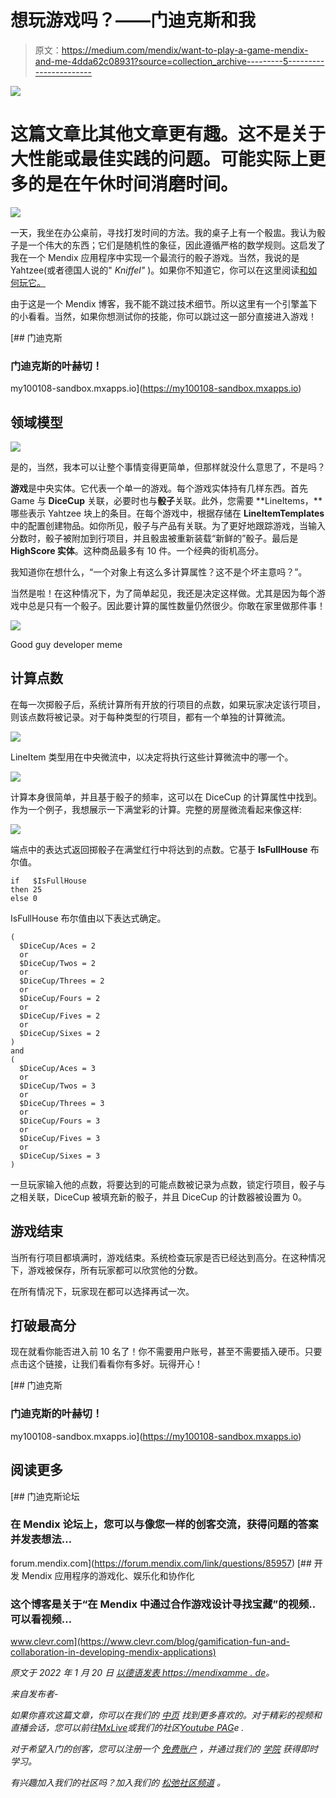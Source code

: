 # 想玩游戏吗？——门迪克斯和我

> 原文：<https://medium.com/mendix/want-to-play-a-game-mendix-and-me-4dda62c08931?source=collection_archive---------5----------------------->

![](img/c7762bba32b6e8f1189bb1b0431869df.png)

# 这篇文章比其他文章更有趣。这不是关于大性能或最佳实践的问题。可能实际上更多的是在午休时间消磨时间。

![](img/2b73c88d3b5502586651c6d318acf658.png)

一天，我坐在办公桌前，寻找打发时间的方法。我的桌子上有一个骰盅。我认为骰子是一个伟大的东西；它们是随机性的象征，因此遵循严格的数学规则。这启发了我在一个 Mendix 应用程序中实现一个最流行的骰子游戏。当然，我说的是 Yahtzee(或者德国人说的" *Kniffel"* )。如果你不知道它，你可以在这里阅读[和如何玩它。](https://en.wikipedia.org/wiki/Yahtzee)

由于这是一个 Mendix 博客，我不能不跳过技术细节。所以这里有一个引擎盖下的小看看。当然，如果你想测试你的技能，你可以跳过这一部分直接进入游戏！

 [## 门迪克斯

### 门迪克斯的叶赫切！

my100108-sandbox.mxapps.io](https://my100108-sandbox.mxapps.io) 

## 领域模型

![](img/10fd5dbe0119a13b87f6adc02c50c4c4.png)

是的，当然，我本可以让整个事情变得更简单，但那样就没什么意思了，不是吗？

**游戏**是中央实体。它代表一个单一的游戏。每个游戏实体持有几样东西。首先 Game 与 **DiceCup** 关联，必要时也与**骰子**关联。此外，您需要 **LineItems，**哪些表示 Yahtzee 块上的条目。在每个游戏中，根据存储在 **LineItemTemplates** 中的配置创建物品。如你所见，骰子与产品有关联。为了更好地跟踪游戏，当输入分数时，骰子被附加到行项目，并且骰盅被重新装载“新鲜的”骰子。最后是 **HighScore 实体**。这种商品最多有 10 件。一个经典的街机高分。

我知道你在想什么，“一个对象上有这么多计算属性？这不是个坏主意吗？”。

当然是啦！在这种情况下，为了简单起见，我还是决定这样做。尤其是因为每个游戏中总是只有一个骰子。因此要计算的属性数量仍然很少。你敢在家里做那件事！

![](img/3de0936ae3146b9490b9a02afd49672c.png)

Good guy developer meme

## 计算点数

在每一次掷骰子后，系统计算所有开放的行项目的点数，如果玩家决定该行项目，则该点数将被记录。对于每种类型的行项目，都有一个单独的计算微流。

![](img/3b922827c5c61a70dd0218afa615c77a.png)

LineItem 类型用在中央微流中，以决定将执行这些计算微流中的哪一个。

![](img/1737742227fd12287d09851e8f4de8d3.png)

计算本身很简单，并且基于骰子的频率，这可以在 DiceCup 的计算属性中找到。作为一个例子，我想展示一下满堂彩的计算。完整的房屋微流看起来像这样:

![](img/0b19be5ffdacb62577b8c5b04f78eddb.png)

端点中的表达式返回掷骰子在满堂红行中将达到的点数。它基于 **IsFullHouse** 布尔值。

```
if   $IsFullHouse
then 25
else 0
```

IsFullHouse 布尔值由以下表达式确定。

```
(
  $DiceCup/Aces = 2
  or
  $DiceCup/Twos = 2
  or
  $DiceCup/Threes = 2
  or
  $DiceCup/Fours = 2
  or
  $DiceCup/Fives = 2
  or
  $DiceCup/Sixes = 2
)
and
(
  $DiceCup/Aces = 3
  or
  $DiceCup/Twos = 3
  or
  $DiceCup/Threes = 3
  or
  $DiceCup/Fours = 3
  or
  $DiceCup/Fives = 3
  or
  $DiceCup/Sixes = 3
)
```

一旦玩家输入他的点数，将要达到的可能点数被记录为点数，锁定行项目，骰子与之相关联，DiceCup 被填充新的骰子，并且 DiceCup 的计数器被设置为 0。

## 游戏结束

当所有行项目都填满时，游戏结束。系统检查玩家是否已经达到高分。在这种情况下，游戏被保存，所有玩家都可以欣赏他的分数。

在所有情况下，玩家现在都可以选择再试一次。

## 打破最高分

现在就看你能否进入前 10 名了！你不需要用户账号，甚至不需要插入硬币。只要点击这个链接，让我们看看你有多好。玩得开心！

 [## 门迪克斯

### 门迪克斯的叶赫切！

my100108-sandbox.mxapps.io](https://my100108-sandbox.mxapps.io) 

## 阅读更多

 [## 门迪克斯论坛

### 在 Mendix 论坛上，您可以与像您一样的创客交流，获得问题的答案并发表想法…

forum.mendix.com](https://forum.mendix.com/link/questions/85957)  [## 开发 Mendix 应用程序的游戏化、娱乐化和协作化

### 这个博客是关于“在 Mendix 中通过合作游戏设计寻找宝藏”的视频..可以看视频…

www.clevr.com](https://www.clevr.com/blog/gamification-fun-and-collaboration-in-developing-mendix-applications) 

*原文于 2022 年 1 月 20 日* [*以德语发表 https://mendixamme . de*](https://mendixandme.de/index.php/2022/01/20/willst-du-ein-spiel-spielen/)*。*

*来自发布者-*

*如果你喜欢这篇文章，你可以在我们的* [*中页*](https://medium.com/mendix) *找到更多喜欢的。对于精彩的视频和直播会话，您可以前往*[*MxLive*](https://www.mendix.com/live/)*或我们的社区*[*Youtube PAG*](https://www.youtube.com/c/MendixCommunity/community)*e .*

*对于希望入门的创客，您可以注册一个* [*免费账户*](https://signup.mendix.com/link/signup/?source=direct) *，并通过我们的* [*学院*](https://academy.mendix.com/link/home) *获得即时学习。*

*有兴趣加入我们的社区吗？加入我们的* [*松弛社区频道*](https://join.slack.com/t/mendixcommunity/shared_invite/zt-hwhwkcxu-~59ywyjqHlUHXmrw5heqpQ) *。*